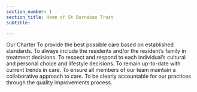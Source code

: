 ```yaml
---
section_number: 1
section_title: Home of St Barnabas Trust
subtitle:

---
```


Our Charter
To provide the best possible care based on established standards.
To always include the residents and/or the resident’s family in treatment decisions.
To respect and respond to each individual’s cultural and personal choice and lifestyle decisions.
To remain up-to-date with current trends in care.
To ensure all members of our team maintain a collaborative approach to care.
To be clearly accountable for our practices through the quality improvements process.
